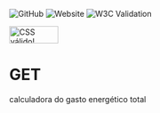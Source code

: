 ![GitHub](https://img.shields.io/github/license/gabrielrodriguesdossantos/get)
![Website](https://img.shields.io/website?url=https%3A%2F%2Fgabrielrodriguesdossantos.github.io%2Fget%2F)
![W3C Validation](https://img.shields.io/w3c-validation/html?targetUrl=https%3A%2F%2Fgabrielrodriguesdossantos.github.io%2Fget%2F)




<p>
<a href="http://jigsaw.w3.org/css-validator/check/referer">
    <img style="border:0;width:88px;height:31px"
        src="http://jigsaw.w3.org/css-validator/images/vcss-blue"
        alt="CSS válido!" />
    </a>
</p>

# GET
calculadora do gasto energético total
